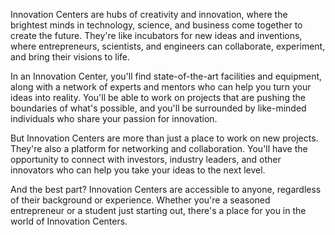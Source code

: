 Innovation Centers are hubs of creativity and innovation, where the brightest minds in technology, science, and business come together to create the future. They're like incubators for new ideas and inventions, where entrepreneurs, scientists, and engineers can collaborate, experiment, and bring their visions to life.

In an Innovation Center, you'll find state-of-the-art facilities and equipment, along with a network of experts and mentors who can help you turn your ideas into reality. You'll be able to work on projects that are pushing the boundaries of what's possible, and you'll be surrounded by like-minded individuals who share your passion for innovation.

But Innovation Centers are more than just a place to work on new projects. They're also a platform for networking and collaboration. You'll have the opportunity to connect with investors, industry leaders, and other innovators who can help you take your ideas to the next level.

And the best part? Innovation Centers are accessible to anyone, regardless of their background or experience. Whether you're a seasoned entrepreneur or a student just starting out, there's a place for you in the world of Innovation Centers.
